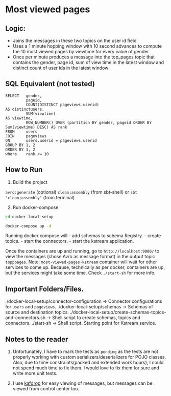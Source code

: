 # Most viewed pages

## Logic:
- Joins the messages in these two topics on the user id field
- Uses a 1 minute hopping window with 10 second advances to compute the 10 most viewed
pages by viewtime for every value of gender
- Once per minute produces a message into the top_pages topic that contains the gender,
page id, sum of view time in the latest window and distinct count of user ids in the latest
window

## SQL Equivalent (not tested)

```
SELECT   gender, 
         pageid, 
         COUNT(DISTINCT pageviews.userid)                                            AS distinctusers, 
         SUM(viewtime)                                                               AS viewtime, 
         ROW_NUMBER() OVER (partition BY gender, pageid ORDER BY Sum(viewtime) DESC) AS rank 
FROM     users 
JOIN     pageviews 
ON       users.userid = pageviews.userid 
GROUP BY 1, 2 
ORDER BY 1, 2 
where    rank <= 10
```

## How to Run

1. Build the project

`avro:generate` (optional)
`clean;assembly` (from sbt-shell) or `sbt "clean;assembly"` (from terminal)

2. Run docker-compose

```bash
cd docker-local-setup

docker-compose up -d
```

Running docker compose will 
    - add schemas to schema Registry.
    - create topics.
    - start the connectors.
    - start the kstream application.
    
Once the containers are up and running, go to `http://localhost:9000/` to view the messages (chose Avro as message format) in the 
output topic `topppages`.
Note: `most-viewed-pages-kstream` container will wait for other services to come up. Because, technically as per docker,
containers are up, but the services might take some time. Check `./start-sh` for more info.
    
## Important Folders/Files.

./docker-local-setup/connector-configuration -> Connector configurations for `users` and `pageviews`.
./docker-local-setup/schemas -> Schemas of source and destination topics.
./docker-local-setup/create-schemas-topics-and-connectors.sh -> Shell script to create schemas, topics and connectors.
./start-sh -> Shell script. Starting point for Kstream service.
    

## Notes to the reader

1. Unfortunately, I have to mark the tests as `pending` as the tests are not properly working with custom 
serializers/deserializers for POJO classes. Also, due to time constraints(packed and extended work hours), 
I could not spend much time to fix them. I would love to fix them for sure and write more unit tests.

2. I use [kafdrop](https://github.com/obsidiandynamics/kafdrop) for easy viewing of messages, but messages can be viewed 
from control center too.
